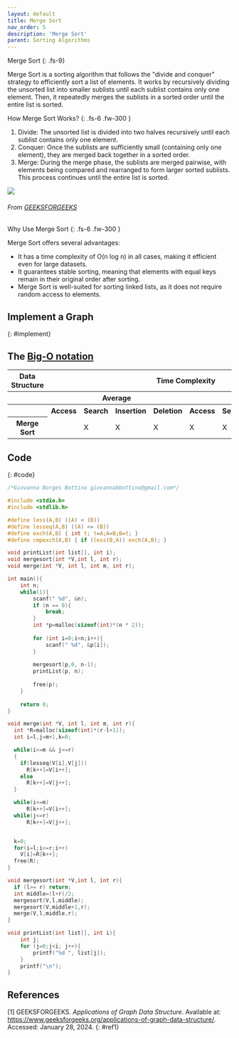 ```yaml
---
layout: default
title: Merge Sort
nav_order: 5
description: 'Merge Sort'
parent: Sorting Algorithms
---
```


Merge Sort
{: .fs-9}

Merge Sort is a sorting algorithm that follows the "divide and conquer" strategy to efficiently sort a list of elements. It works by recursively dividing the unsorted list into smaller sublists until each sublist contains only one element. Then, it repeatedly merges the sublists in a sorted order until the entire list is sorted.

How Merge Sort Works?
{: .fs-6 .fw-300  }

1. Divide: The unsorted list is divided into two halves recursively until each sublist contains only one element.
2. Conquer: Once the sublists are sufficiently small (containing only one element), they are merged back together in a sorted order.
3. Merge: During the merge phase, the sublists are merged pairwise, with elements being compared and rearranged to form larger sorted sublists. This process continues until the entire list is sorted.

<a href="{{ site.baseurl }}/assets/images/graph/graph.png" data-toggle="lightbox">
    <img src="{{ site.baseurl }}/assets/images/graph/graph.png" class="img-fluid" />
</a>

###### From [GEEKSFORGEEKS](#ref1)

Why Use Merge Sort
{: .fs-6 .fw-300  }

Merge Sort offers several advantages:

- It has a time complexity of O(n log n) in all cases, making it efficient even for large datasets.
- It guarantees stable sorting, meaning that elements with equal keys remain in their original order after sorting.
- Merge Sort is well-suited for sorting linked lists, as it does not require random access to elements.

## Implement a Graph
{: #implement}


## The [Big-O notation]({{site.baseurl}}/algorithm/computational_complexity#bigO)

<table>
<thead>
    <tr>
        <th id="str" scope="col">
            Data Structure
        </th>
        <th id="time" scope="col" class="span" colspan="8">
            Time Complexity
        </th>
        <th id="space" scope="col">
            Space Complexity
        </th>
    </tr>
</thead>
<tbody>
    <tr>
        <th></th>
        <th id="av" class="span" colspan="4" scope="colgroup">
            Average
        </th>
        <th id="wr" class="span" colspan="4" scope="colgroup">
            Worst
        </th>
        <th>
            Worst
        </th>
    </tr>
    <tr>
        <th></th>
        <th>Access</th>
        <th>Search</th>
        <th>Insertion</th>
        <th>Deletion</th>
        <th>Access</th>
        <th>Search</th>
        <th>Insertion</th>
        <th>Deletion</th>
        <th></th>
    </tr>
    <tr>
        <th>Merge Sort</th>
        <td X</td ><td >X</td ><td >X</td ><td >X</td ><td >X</td >	<td >X</td >	<td >X</td >	<td >X</td >	<td >X</td >
    </tr>
</tbody>
</table>

## Code
{: #code}

```c
/*Giovanna Borges Bottino giovannabbottino@gmail.com*/

#include <stdio.h>
#include <stdlib.h>

#define less(A,B) ((A) < (B))
#define lesseq(A,B) ((A) <= (B))
#define exch(A,B) { int t; t=A;A=B;B=t; }
#define cmpexch(A,B) { if (less(B,A)) exch(A,B); }

void printList(int list[], int i);
void mergesort(int *V,int l, int r);
void merge(int *V, int l, int m, int r);

int main(){
    int n;
    while(1){
        scanf(" %d", &n);
        if (n == 0){
            break;
        }
        int *p=malloc(sizeof(int)*(n * 2));
        
        for (int i=0;i<n;i++){
            scanf(" %d", &p[i]);
        }
        
        mergesort(p,0, n-1);
        printList(p, n);
        
        free(p);
    }
    
    return 0;
}

void merge(int *V, int l, int m, int r){
  int *R=malloc(sizeof(int)*(r-l+1));
  int i=l,j=m+1,k=0;

  while(i<=m && j<=r)
  {
    if(lesseq(V[i],V[j]))
      R[k++]=V[i++];
    else
      R[k++]=V[j++];
  }

  while(i<=m)
      R[k++]=V[i++];
  while(j<=r)
      R[k++]=V[j++];


  k=0;
  for(i=l;i<=r;i++)
    V[i]=R[k++];
  free(R);
}

void mergesort(int *V,int l, int r){
  if (l>= r) return;
  int middle=(l+r)/2;
  mergesort(V,l,middle);
  mergesort(V,middle+1,r);
  merge(V,l,middle,r);
}

void printList(int list[], int i){
    int j;
    for (j=0;j<i; j++){
        printf("%d ", list[j]);
    }
    printf("\n");
}
```
## References
[1] GEEKSFORGEEKS. *Applications of Graph Data Structure*. Available at: <https://www.geeksforgeeks.org/applications-of-graph-data-structure/>. Accessed: January 28, 2024.
{: #ref1}
